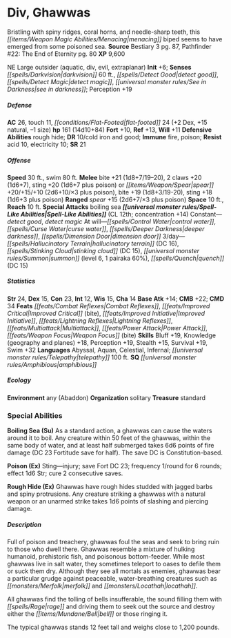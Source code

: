 ﻿---
cssclass: [monsters]
title1: Div, Ghawwas
desc_short: Bristling with spiny ridges, coral horns, and needle-sharp teeth, this
  menacing biped seems to have emerged from some poisoned sea.
title2: Ghawwas
CR: 10
sources:
- name: Bestiary 3
  page: 87
  link: http://paizo.com/products/btpy8odu?Pathfinder-Roleplaying-Game-Bestiary-3
- name: 'Pathfinder #22: The End of Eternity'
  page: 80
  link: http://paizo.com/pathfinder/adventurePath/legacyOfFire/v5748btpy87ux
XP: 9600
alignment: NE
size: Large
type: outsider
subtypes:
- aquatic
- div
- evil
- extraplanar
initiative:
  bonus: 6
senses:
  darkvision: 60
  detect good: true
  detect magic: true
  see in darkness: true
AC:
  AC: 26
  touch: 11
  flat_footed: 24
  components:
    dex: 2
    natural: 15
    size: -1
HP:
  HP: 161
  long: 14d10+84
saves:
  fort: 10
  ref: 13
  will: 11
defensive_abilities:
- rough hide
DR:
- amount: 10
  weakness: cold iron and good
immunities:
- fire
- poison
resistances:
  acid: 10
  electricity: 10
SR: 21
speeds:
  base: 30
  swim: 80
attacks:
  melee:
  - - text: bite +21 (1d8+7/19-20)
      entries:
      - - damage: 1d8+7
          crit_range: 19-20
      attack: bite
      bonus:
      - 21
    - text: 2 claws +20 (1d6+7)
      entries:
      - - damage: 1d6+7
      count: 2
      attack: claws
      bonus:
      - 20
    - text: sting +20 (1d6+7 plus poison)
      entries:
      - - damage: 1d6+7
        - effect: poison
      attack: sting
      bonus:
      - 20
  - - text: spear +20/+15/+10 (2d6+10/×3 plus poison)
      entries:
      - - damage: 2d6+10
          crit_multiplier: 3
        - effect: poison
      attack: spear
      bonus:
      - 20
      - 15
      - 10
    - text: bite +19 (1d8+3/19-20)
      entries:
      - - damage: 1d8+3
          crit_range: 19-20
      attack: bite
      bonus:
      - 19
    - text: sting +18 (1d6+3 plus poison)
      entries:
      - - damage: 1d6+3
        - effect: poison
      attack: sting
      bonus:
      - 18
  ranged:
  - - text: spear +15 (2d6+7/×3 plus poison)
      entries:
      - - damage: 2d6+7
          crit_multiplier: 3
        - effect: poison
      attack: spear
      bonus:
      - 15
  special:
  - boiling sea
space: 10
reach: 10
spell_like_abilities:
  entries:
  - name: detect good
    source: default
    freq: Constant
  - name: detect magic
    source: default
    freq: Constant
  - name: control water
    source: default
    freq: At will
  - name: curse water
    source: default
    freq: At will
  - name: deeper darkness
    source: default
    freq: At will
  - name: dimension door
    source: default
    freq: At will
  - name: hallucinatory terrain
    source: default
    freq: 3/day
    DC: 16
  - name: stinking cloud
    source: default
    freq: 3/day
    DC: 15
  - name: summon
    source: default
    freq: 3/day
    level: 6
    summons:
    - name: pairaka
      amount: 1
      chance: 60%
  - name: quench
    source: default
    freq: 3/day
    DC: 15
  sources:
  - name: default
    CL: 12
    concentration: 14
ability_scores:
  STR: 24
  DEX: 15
  CON: 23
  INT: 12
  WIS: 15
  CHA: 14
BAB: 14
CMB: 22
CMD: 34
feats:
- name: Combat Reflexes
- name: Improved Critical (bite)
- name: Improved Initiative
- name: Lightning Reflexes
- name: Multiattack
- name: Power Attack
- name: Weapon Focus (bite)
skills:
  Bluff: 19
  Knowledge (geography): 18
  Knowledge (planes): 18
  Perception: 19
  Stealth: 15
  Survival: 19
  Swim: 32
languages:
- Abyssal
- Aquan
- Celestial
- Infernal
- telepathy 100 ft.
special_qualities:
- amphibious
ecology:
  environment: any (Abaddon)
  organization: solitary
  treasure_type: standard
special_abilities:
  Boiling Sea (Su): As a standard action, a ghawwas can cause the waters around it
    to boil. Any creature within 50 feet of the ghawwas, within the same body of water,
    and at least half submerged takes 6d6 points of fire damage (DC 23 Fortitude save
    for half). The save DC is Constitution-based.
  Poison (Ex): Sting-injury; save Fort DC 23; frequency 1/round for 6 rounds; effect
    1d6 Str; cure 2 consecutive saves.
  Rough Hide (Ex): Ghawwas have rough hides studded with jagged barbs and spiny protrusions.
    Any creature striking a ghawwas with a natural weapon or an unarmed strike takes
    1d6 points of slashing and piercing damage.
desc_long: |-
  Full of poison and treachery, ghawwas foul the seas and seek to bring ruin to those who dwell there. Ghawwas resemble a mixture of hulking humanoid, prehistoric fish, and poisonous bottom-feeder. While most ghawwas live in salt water, they sometimes teleport to oases to defile them or suck them dry. Although they see all mortals as enemies, ghawwas bear a particular grudge against peaceable, water-breathing creatures such as merfolk and locathah.

  All ghawwas find the tolling of bells insufferable, the sound filling them with rage and driving them to seek out the source and destroy either the bell or those ringing it.

  The typical ghawwas stands 12 feet tall and weighs close to 1,200 pounds.

---

# Div, Ghawwas
Bristling with spiny ridges, coral horns, and needle-sharp teeth, this _[[items/Weapon Magic Abilities/Menacing|menacing]]_ biped seems to have emerged from some poisoned sea.
**Source** Bestiary 3 pg. 87, Pathfinder #22: The End of Eternity pg. 80
**XP** 9,600

NE Large outsider (aquatic, div, evil, extraplanar)
**Init** +6; **Senses** _[[spells/Darkvision|darkvision]]_ 60 ft., _[[spells/Detect Good|detect good]]_, _[[spells/Detect Magic|detect magic]]_, _[[universal monster rules/See in Darkness|see in darkness]]_; Perception +19

##### Defense

**AC** 26, touch 11, _[[conditions/Flat-Footed|flat-footed]]_ 24 (+2 Dex, +15 natural, –1 size)
**hp** 161 (14d10+84)
**Fort** +10, **Ref** +13, **Will** +11
**Defensive Abilities** rough hide; **DR** 10/cold iron and good; **Immune** fire, poison; **Resist** acid 10, electricity 10; **SR** 21

##### Offense
**Speed** 30 ft., swim 80 ft.
**Melee** bite +21 (1d8+7/19–20), 2 claws +20 (1d6+7), sting +20 (1d6+7 plus poison) or _[[items/Weapon/Spear|spear]]_ +20/+15/+10 (2d6+10/×3 plus poison), bite +19 (1d8+3/19-20), sting +18 (1d6+3 plus poison)
**Ranged** _spear_ +15 (2d6+7/×3 plus poison)
**Space** 10 ft., **Reach** 10 ft.
**Special Attacks** boiling sea
**_[[universal monster rules/Spell-Like Abilities|Spell-Like Abilities]]_** (CL 12th; concentration +14)
Constant—_detect good_, _detect magic_
At will—_[[spells/Control Water|control water]]_, _[[spells/Curse Water|curse water]]_, _[[spells/Deeper Darkness|deeper darkness]]_, _[[spells/Dimension Door|dimension door]]_
3/day—_[[spells/Hallucinatory Terrain|hallucinatory terrain]]_ (DC 16), _[[spells/Stinking Cloud|stinking cloud]]_ (DC 15), _[[universal monster rules/Summon|summon]]_ (level 6, 1 pairaka 60%), _[[spells/Quench|quench]]_ (DC 15)

##### Statistics
**Str** 24, **Dex** 15, **Con** 23, **Int** 12, **Wis** 15, **Cha** 14
**Base Atk** +14; **CMB** +22; **CMD** 34
**Feats** _[[feats/Combat Reflexes|Combat Reflexes]]_, _[[feats/Improved Critical|Improved Critical]]_ (bite), _[[feats/Improved Initiative|Improved Initiative]]_, _[[feats/Lightning Reflexes|Lightning Reflexes]]_, _[[feats/Multiattack|Multiattack]]_, _[[feats/Power Attack|Power Attack]]_, _[[feats/Weapon Focus|Weapon Focus]]_ (bite)
**Skills** Bluff +19, Knowledge (geography and planes) +18, Perception +19, Stealth +15, Survival +19, Swim +32
**Languages** Abyssal, Aquan, Celestial, Infernal; _[[universal monster rules/Telepathy|telepathy]]_ 100 ft.
**SQ** _[[universal monster rules/Amphibious|amphibious]]_

##### Ecology

**Environment** any (Abaddon)
**Organization** solitary
**Treasure** standard

### Special Abilities

**Boiling Sea (Su)** As a standard action, a ghawwas can cause the waters around it to boil. Any creature within 50 feet of the ghawwas, within the same body of water, and at least half submerged takes 6d6 points of fire damage (DC 23 Fortitude save for half). The save DC is Constitution-based.

**Poison (Ex)** Sting—injury; save Fort DC 23; frequency 1/round for 6 rounds; effect 1d6 Str; cure 2 consecutive saves.

**Rough Hide (Ex)** Ghawwas have rough hides studded with jagged barbs and spiny protrusions. Any creature striking a ghawwas with a natural weapon or an unarmed strike takes 1d6 points of slashing and piercing damage.

##### Description

Full of poison and treachery, ghawwas foul the seas and seek to bring ruin to those who dwell there. Ghawwas resemble a mixture of hulking humanoid, prehistoric fish, and poisonous bottom-feeder. While most ghawwas live in salt water, they sometimes teleport to oases to defile them or suck them dry. Although they see all mortals as enemies, ghawwas bear a particular grudge against peaceable, water-breathing creatures such as _[[monsters/Merfolk|merfolk]]_ and _[[monsters/Locathah|locathah]]_.

All ghawwas find the tolling of bells insufferable, the sound filling them with _[[spells/Rage|rage]]_ and driving them to seek out the source and destroy either the _[[items/Mundane/Bell|bell]]_ or those ringing it.

The typical ghawwas stands 12 feet tall and weighs close to 1,200 pounds.